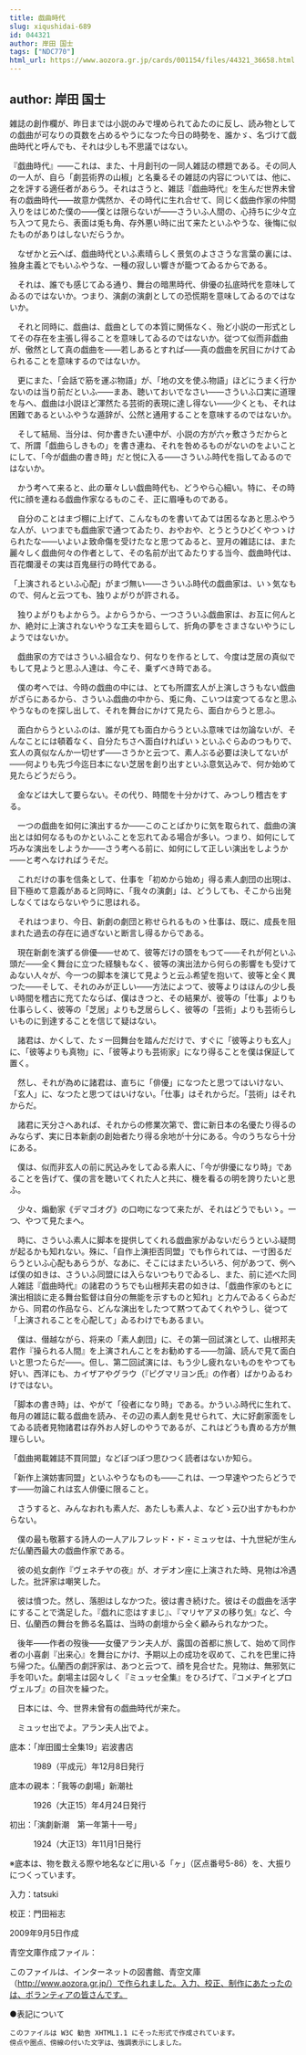 ```yaml
---
title: 戯曲時代
slug: xiqushidai-689
id: 044321
author: 岸田 国士
tags: ["NDC770"]
html_url: https://www.aozora.gr.jp/cards/001154/files/44321_36658.html
---
```


## author: 岸田 国士

雑誌の創作欄が、昨日までは小説のみで埋められてゐたのに反し、読み物としての戯曲が可なりの頁数を占めるやうになつた今日の時勢を、誰かゞ、名づけて戯曲時代と呼んでも、それは少しも不思議ではない。

『戯曲時代』――これは、また、十月創刊の一同人雑誌の標題である。その同人の一人が、自ら「劇芸術界の山椒」と名乗るその雑誌の内容については、他に、之を評する適任者があらう。それはさうと、雑誌『戯曲時代』を生んだ世界未曾有の戯曲時代――故意か偶然か、その時代に生れ合せて、同じく戯曲作家の仲間入りをはじめた僕の――僕とは限らないが――さういふ人間の、心持ちに少々立ち入つて見たら、表面は兎も角、存外悪い時に出て来たといふやうな、後悔に似たものがありはしないだらうか。

　なぜかと云へば、戯曲時代といふ素晴らしく景気のよささうな言葉の裏には、独身主義とでもいふやうな、一種の寂しい響きが籠つてゐるからである。

　それは、誰でも感じてゐる通り、舞台の暗黒時代、俳優の払底時代を意味してゐるのではないか。つまり、演劇の演劇としての恐慌期を意味してゐるのではないか。

　それと同時に、戯曲は、戯曲としての本質に関係なく、殆ど小説の一形式としてその存在を主張し得ることを意味してゐるのではないか。従つて似而非戯曲が、傲然として真の戯曲を――若しあるとすれば――真の戯曲を尻目にかけてゐられることを意味するのではないか。

　更にまた、「会話で筋を運ぶ物語」が、「地の文を使ふ物語」ほどにうまく行かないのは当り前だといふ――まあ、聴いておいでなさい――さういふ口実に道理を与へ、戯曲は小説ほど渾然たる芸術的表現に達し得ない――少くとも、それは困難であるといふやうな遁辞が、公然と通用することを意味するのではないか。

　そして結局、当分は、何か書きたい連中が、小説の方が六ヶ敷さうだからとて、所謂「戯曲らしきもの」を書き連ね、それを咎めるものがないのをよいことにして、「今が戯曲の書き時」だと悦に入る――さういふ時代を指してゐるのではないか。

　かう考へて来ると、此の華々しい戯曲時代も、どうやら心細い。特に、その時代に顔を連ねる戯曲作家なるものこそ、正に眉唾ものである。

　自分のことはまづ棚に上げて、こんなものを書いてゐては困るなあと思ふやうな人が、いつまでも戯曲家で通つてゐたり、おやおや、とうとうひどくやつゝけられたな――いよいよ致命傷を受けたなと思つてゐると、翌月の雑誌には、また麗々しく戯曲何々の作者として、その名前が出てゐたりする当今、戯曲時代は、百花爛漫その実は百鬼昼行の時代である。

「上演されるといふ心配」がまづ無い――さういふ時代の戯曲家は、いゝ気なもので、何んと云つても、独りよがりが許される。

　独りよがりもよからう。よからうから、一つさういふ戯曲家は、お互に何んとか、絶対に上演されないやうな工夫を廻らして、折角の夢をさまさないやうにしようではないか。



　戯曲家の方ではさういふ組合なり、何なりを作るとして、今度は芝居の真似でもして見ようと思ふ人達は、今こそ、乗ずべき時である。

　僕の考へでは、今時の戯曲の中には、とても所謂玄人が上演しさうもない戯曲がざらにあるから、さういふ戯曲の中から、兎に角、こいつは変つてるなと思ふやうなものを探し出して、それを舞台にかけて見たら、面白からうと思ふ。

　面白からうといふのは、誰が見ても面白からうといふ意味では勿論ないが、そんなことには頓着なく、自分たちさへ面白ければいゝといふぐらゐのつもりで、玄人の真似なんか一切せず――さうかと云つて、素人ぶる必要は決してないが――何よりも先づ今迄日本にない芝居を創り出すといふ意気込みで、何か始めて見たらどうだらう。

　金などは大して要らない。その代り、時間を十分かけて、みつしり稽古をする。

　一つの戯曲を如何に演出するか――このことばかりに気を取られて、戯曲の演出とは如何なるものかといふことを忘れてゐる場合が多い。つまり、如何にして巧みな演出をしようか――さう考へる前に、如何にして正しい演出をしようか――と考へなければうそだ。

　これだけの事を信条として、仕事を「初めから始め」得る素人劇団の出現は、目下極めて意義があると同時に、「我々の演劇」は、どうしても、そこから出発しなくてはならないやうに思はれる。

　それはつまり、今日、新劇の劇団と称せられるものゝ仕事は、既に、成長を阻まれた過去の存在に過ぎないと断言し得るからである。

　現在新劇を演ずる俳優――せめて、彼等だけの頭をもつて――それが何といふ頭だ――全く舞台に立つた経験もなく、彼等の演出法から何らの影響をも受けてゐない人々が、今一つの脚本を演じて見ようと云ふ希望を抱いて、彼等と全く異つた――そして、それのみが正しい――方法によつて、彼等よりはほんの少し長い時間を稽古に充てたならば、僕はきつと、その結果が、彼等の「仕事」よりも仕事らしく、彼等の「芝居」よりも芝居らしく、彼等の「芸術」よりも芸術らしいものに到達することを信じて疑はない。

　諸君は、かくして、たゞ一回舞台を踏んだだけで、すぐに「彼等よりも玄人」に、「彼等よりも真物」に、「彼等よりも芸術家」になり得ることを僕は保証して置く。

　然し、それが為めに諸君は、直ちに「俳優」になつたと思つてはいけない、「玄人」に、なつたと思つてはいけない。「仕事」はそれからだ。「芸術」はそれからだ。

　諸君に天分さへあれば、それからの修業次第で、啻に新日本の名優たり得るのみならず、実に日本新劇の創始者たり得る余地が十分にある。今のうちなら十分にある。

　僕は、似而非玄人の前に尻込みをしてゐる素人に、「今が俳優になり時」であることを告げて、僕の言を聴いてくれた人と共に、機を看るの明を誇りたいと思ふ。

　少々、煽動家《デマゴオグ》の口吻になつて来たが、それはどうでもいゝ。一つ、やつて見たまへ。

　時に、さういふ素人に脚本を提供してくれる戯曲家がゐないだらうといふ疑問が起るかも知れない。殊に、「自作上演拒否同盟」でも作られては、一寸困るだらうといふ心配もあらうが、なあに、そこにはまたいろいろ、何があつて、例へば僕の如きは、さういふ同盟には入らないつもりでゐるし、また、前に述べた同人雑誌『戯曲時代』の諸君のうちでも山根邦夫君の如きは、「戯曲作家のもとに演出相談に走る舞台監督は自分の無能を示すものと知れ」と力んでゐるくらゐだから、同君の作品なら、どんな演出をしたつて黙つてゐてくれやうし、従つて「上演されることを心配して」ゐるわけでもあるまい。

　僕は、僣越ながら、将来の「素人劇団」に、その第一回試演として、山根邦夫君作『操られる人間』を上演されんことをお勧めする――勿論、読んで見て面白いと思つたらだ――。但し、第二回試演には、もう少し疲れないものをやつても好い、西洋にも、カイザアやグラウ（『ピグマリヨン氏』の作者）ばかりゐるわけではない。

「脚本の書き時」は、やがて「役者になり時」である。かういふ時代に生れて、毎月の雑誌に載る戯曲を読み、その辺の素人劇を見せられて、大に好劇家面をしてゐる読者見物諸君は存外お人好しのやうであるが、これはどうも責める方が無理らしい。



「戯曲掲載雑誌不買同盟」などぼつぼつ思ひつく読者はないか知ら。

「新作上演妨害同盟」といふやうなものも――これは、一つ早速やつたらどうです――勿論これは玄人俳優に限ること。

　さうすると、みんなおれも素人だ、あたしも素人よ、などゝ云ひ出すかもわからない。



　僕の最も敬慕する詩人の一人アルフレッド・ド・ミュッセは、十九世紀が生んだ仏蘭西最大の戯曲作家である。

　彼の処女劇作『ヴェネチヤの夜』が、オデオン座に上演された時、見物は冷遇した。批評家は嘲笑した。

　彼は憤つた。然し、落胆はしなかつた。彼は書き続けた。彼はその戯曲を活字にすることで満足した。『戯れに恋はすまじ』、『マリヤアヌの移り気』など、今日、仏蘭西の舞台を飾る名篇は、当時の劇壇から全く顧みられなかつた。

　後年――作者の歿後――女優アラン夫人が、露国の首都に旅して、始めて同作者の小喜劇『出来心』を舞台にかけ、予期以上の成功を収めて、これを巴里に持ち帰つた。仏蘭西の劇評家は、あつと云つて、顔を見合せた。見物は、無邪気に手を叩いた。劇場主は図々しく『ミュッセ全集』をひろげて、『コメヂイとプロヴェルブ』の目次を繰つた。



　日本には、今、世界未曾有の戯曲時代が来た。

　ミュッセ出でよ。アラン夫人出でよ。













底本：「岸田國士全集19」岩波書店


　　　1989（平成元）年12月8日発行

底本の親本：「我等の劇場」新潮社

　　　1926（大正15）年4月24日発行

初出：「演劇新潮　第一年第十一号」

　　　1924（大正13）年11月1日発行

※底本は、物を数える際や地名などに用いる「ヶ」（区点番号5-86）を、大振りにつくっています。

入力：tatsuki

校正：門田裕志

2009年9月5日作成

青空文庫作成ファイル：

このファイルは、インターネットの図書館、青空文庫（http://www.aozora.gr.jp/）で作られました。入力、校正、制作にあたったのは、ボランティアの皆さんです。











●表記について


	このファイルは W3C 勧告 XHTML1.1 にそった形式で作成されています。
	傍点や圏点、傍線の付いた文字は、強調表示にしました。